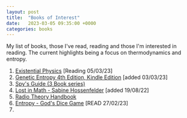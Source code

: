 ```yaml
---
layout: post
title:  "Books of Interest"
date:   2023-03-05 09:35:00 +0000
categories: books
---
```


<p>
My list of books, those I've read, reading and those I'm interested in reading. The current highlights being a focus on thermodynamics and entropy.
</p>
<p></p>

<ol>

<li>
<a href="https://read.amazon.co.uk/kp/embed?asin=B09T2PYC4H&preview=newtab&linkCode=kpe&ref_=cm_sw_r_kb_dp_6N32DCGMNC6NQKMJ09VF">Existential Physics</a>&nbsp;[Reading 05/03/23]
</li>

<li>
<a href="https://www.amazon.co.uk/Genetic-Entropy-John-Sanford-ebook/dp/B00TYWLCO8/ref=sr_1_4?crid=38GKNFWBJHL0I&keywords=entropy&qid=1677966929&s=digital-text&sprefix=entropy%2Cdigital-text%2C83&sr=1-4">Genetic Entropy 4th Edition, Kindle Edition</a>&nbsp;[added 03/03/23]
</li>

<li>
<a href="https://www.amazon.co.uk/gp/product/B082KH253N?ref_=dbs_p_mng_rwt_ser_shvlr&storeType=ebooks">Spy's Guide (3 Book series)</a>
</li>

<li>
<a href="https://amzn.eu/d/4Kno5IT">Lost in Math - Sabine Hossenfelder</a>&nbsp;[added 19/08/22]
</li>

<li>
<a href="https://amzn.eu/d/fYgKjWt">Radio Theory Handbook</a>
</li>

<li>
<a href="https://read.amazon.co.uk/kp/embed?asin=B00EANTTVY&preview=newtab&linkCode=kpe&ref_=cm_sw_r_kb_dp_71MZ91V8HR5GW66TSTDC">Entropy - God's Dice Game</a>&nbsp;[READ 27/02/23]
</li>

<li>
<a href="https://amzn.eu/d/gMBQMjR>One up on Wall Street</a>&nbsp;[READ 30/06/22]
</li>

</ol>